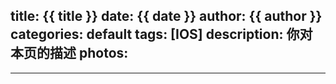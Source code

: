 title: {{ title }}
date: {{ date }}
author: {{ author }}
categories: default
tags: [IOS]
description: 你对本页的描述
photos:
 - 
---
